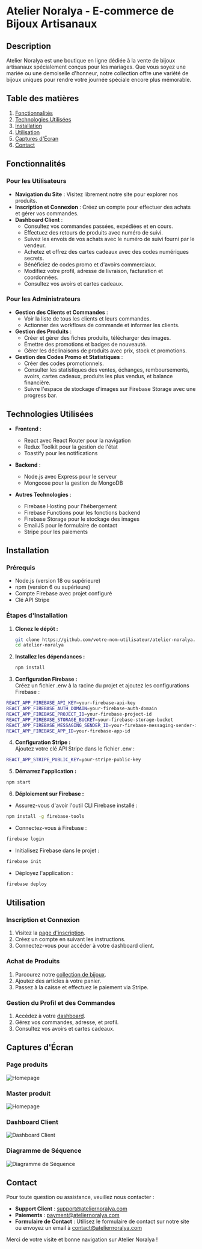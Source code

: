# Atelier Noralya - E-commerce de Bijoux Artisanaux

## Description

Atelier Noralya est une boutique en ligne dédiée à la vente de bijoux artisanaux spécialement conçus pour les mariages. Que vous soyez une mariée ou une demoiselle d'honneur, notre collection offre une variété de bijoux uniques pour rendre votre journée spéciale encore plus mémorable.

## Table des matières

1. [Fonctionnalités](#fonctionnalités)
2. [Technologies Utilisées](#technologies-utilisées)
3. [Installation](#installation)
4. [Utilisation](#utilisation)
5. [Captures d'Écran](#captures-décran)
6. [Contact](#contact)

## Fonctionnalités

### Pour les Utilisateurs

- **Navigation du Site** : Visitez librement notre site pour explorer nos produits.
- **Inscription et Connexion** : Créez un compte pour effectuer des achats et gérer vos commandes.
- **Dashboard Client** :
  - Consultez vos commandes passées, expédiées et en cours.
  - Effectuez des retours de produits avec numéro de suivi.
  - Suivez les envois de vos achats avec le numéro de suivi fourni par le vendeur.
  - Achetez et offrez des cartes cadeaux avec des codes numériques secrets.
  - Bénéficiez de codes promo et d'avoirs commerciaux.
  - Modifiez votre profil, adresse de livraison, facturation et coordonnées.
  - Consultez vos avoirs et cartes cadeaux.

### Pour les Administrateurs

- **Gestion des Clients et Commandes** :
  - Voir la liste de tous les clients et leurs commandes.
  - Actionner des workflows de commande et informer les clients.
- **Gestion des Produits** :
  - Créer et gérer des fiches produits, télécharger des images.
  - Émettre des promotions et badges de nouveauté.
  - Gérer les déclinaisons de produits avec prix, stock et promotions.
- **Gestion des Codes Promo et Statistiques** :
  - Créer des codes promotionnels.
  - Consulter les statistiques des ventes, échanges, remboursements, avoirs, cartes cadeaux, produits les plus vendus, et balance financière.
  - Suivre l'espace de stockage d'images sur Firebase Storage avec une progress bar.

## Technologies Utilisées

- **Frontend** :
  - React avec React Router pour la navigation
  - Redux Toolkit pour la gestion de l'état
  - Toastify pour les notifications

- **Backend** :
  - Node.js avec Express pour le serveur
  - Mongoose pour la gestion de MongoDB

- **Autres Technologies** :
  - Firebase Hosting pour l'hébergement
  - Firebase Functions pour les fonctions backend
  - Firebase Storage pour le stockage des images
  - EmailJS pour le formulaire de contact
  - Stripe pour les paiements

## Installation

### Prérequis

- Node.js (version 18 ou supérieure)
- npm (version 6 ou supérieure)
- Compte Firebase avec projet configuré
- Clé API Stripe

### Étapes d'Installation

1. **Clonez le dépôt :**
   ```bash
   git clone https://github.com/votre-nom-utilisateur/atelier-noralya.git
   cd atelier-noralya

2. **Installez les dépendances :**
   ```bash
   npm install
3. **Configuration Firebase :**  
Créez un fichier .env à la racine du projet et ajoutez les configurations Firebase :  
  ```bash 
REACT_APP_FIREBASE_API_KEY=your-firebase-api-key 
REACT_APP_FIREBASE_AUTH_DOMAIN=your-firebase-auth-domain
REACT_APP_FIREBASE_PROJECT_ID=your-firebase-project-id
REACT_APP_FIREBASE_STORAGE_BUCKET=your-firebase-storage-bucket
REACT_APP_FIREBASE_MESSAGING_SENDER_ID=your-firebase-messaging-sender-id
REACT_APP_FIREBASE_APP_ID=your-firebase-app-id 
```

4. **Configuration Stripe :**  
Ajoutez votre clé API Stripe dans le fichier .env :
```bash
REACT_APP_STRIPE_PUBLIC_KEY=your-stripe-public-key
```

5. **Démarrez l'application :**  
```bash 
npm start
```

6. **Déploiement sur Firebase :**  
- Assurez-vous d'avoir l'outil CLI Firebase installé :
```bash
npm install -g firebase-tools
```
- Connectez-vous à Firebase :
```bash
firebase login
```
- Initialisez Firebase dans le projet :
```bash
firebase init
```
- Déployez l'application :
```bash
firebase deploy
```

## Utilisation

### Inscription et Connexion

1. Visitez la [page d'inscription](https://noralyapreprod.web.app/account/register).
2. Créez un compte en suivant les instructions.
3. Connectez-vous pour accéder à votre dashboard client.

### Achat de Produits

1. Parcourez notre [collection de bijoux](https://noralyapreprod.web.app/menu-tab-collections).
2. Ajoutez des articles à votre panier.
3. Passez à la caisse et effectuez le paiement via Stripe.

### Gestion du Profil et des Commandes

1. Accédez à votre [dashboard](https://noralyapreprod.web.app/account).
2. Gérez vos commandes, adresse, et profil.
3. Consultez vos avoirs et cartes cadeaux.

## Captures d'Écran

### Page produits
![Homepage](client/public/screenshot1-readME.png)

### Master produit
![Homepage](client/public/screenshot2-readME.png)

### Dashboard Client
![Dashboard Client](client/public/screenshot4-readME.png)

### Diagramme de Séquence
![Diagramme de Séquence](client/public/screenshot3-readME.png)

## Contact

Pour toute question ou assistance, veuillez nous contacter :

- **Support Client** : [support@ateliernoralya.com](mailto:support@ateliernoralya.com)
- **Paiements** : [payment@ateliernoralya.com](mailto:payment@ateliernoralya.com)
- **Formulaire de Contact** : Utilisez le formulaire de contact sur notre site ou envoyez un email à [contact@ateliernoralya.com](mailto:contact@ateliernoralya.com)

Merci de votre visite et bonne navigation sur Atelier Noralya !
